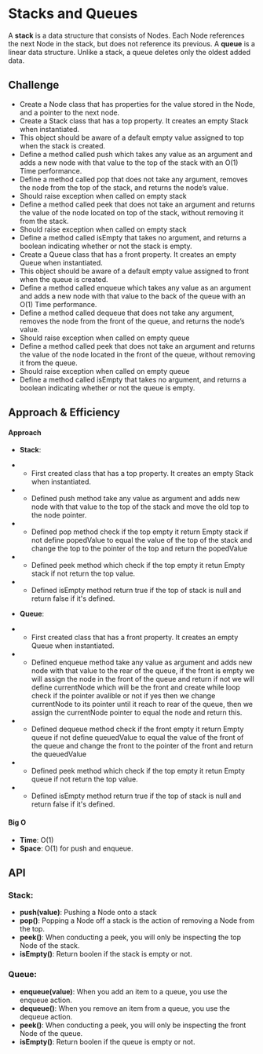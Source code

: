 # Stacks and Queues
A **stack** is a data structure that consists of Nodes. Each Node references the next Node in the stack, but does not reference its previous.
A **queue** is a linear data structure. Unlike a stack, a queue deletes only the oldest added data.

## Challenge
* Create a Node class that has properties for the value stored in the Node, and a pointer to the next node.
* Create a Stack class that has a top property. It creates an empty Stack when instantiated.
* This object should be aware of a default empty value assigned to top when the stack is created.
* Define a method called push which takes any value as an argument and adds a new node with that value to the top of the stack with an O(1) Time performance.
* Define a method called pop that does not take any argument, removes the node from the top of the stack, and returns the node’s value.
* Should raise exception when called on empty stack
* Define a method called peek that does not take an argument and returns the value of the node located on top of the stack, without removing it from the stack.
* Should raise exception when called on empty stack
* Define a method called isEmpty that takes no argument, and returns a boolean indicating whether or not the stack is empty.
* Create a Queue class that has a front property. It creates an empty Queue when instantiated.
* This object should be aware of a default empty value assigned to front when the queue is created.
* Define a method called enqueue which takes any value as an argument and adds a new node with that value to the back of the queue with an O(1) Time performance.
* Define a method called dequeue that does not take any argument, removes the node from the front of the queue, and returns the node’s value.
* Should raise exception when called on empty queue
* Define a method called peek that does not take an argument and returns the value of the node located in the front of the queue, without removing it from the queue.
* Should raise exception when called on empty queue
* Define a method called isEmpty that takes no argument, and returns a boolean indicating whether or not the queue is empty.


## Approach & Efficiency
#### Approach
* **Stack**: 
* * First created class that has a top property. It creates an empty Stack when instantiated.
* * Defined push method take any value as argument and adds new node with that value to the top of the stack and move the old top to the node pointer.
* * Defined pop method check if the top empty it return Empty stack if not define popedValue to equal the value of the top of the stack and change the top to the pointer of the top and return the popedValue
* * Defined peek method which check if the top empty it retun Empty stack if not return the top value.
* * Defined isEmpty method return true if the top of stack is null and return false if it's defined.

* **Queue**: 
* * First created class that has a front property. It creates an empty Queue when instantiated.
* * Defined enqueue method take any value as argument and adds new node with that value to the rear of the queue, if the front is empty we will assign the node in the front of the queue and return if not we will define currentNode which will be the front and create while loop check if the pointer avalible or not if yes then we change currentNode to its pointer until it reach to rear of the queue, then we assign the currentNode pointer to equal the node and return this.
* * Defined dequeue method check if the front empty it return Empty queue if not define queuedValue to equal the value of the front of the queue and change the front to the pointer of the front and return the queuedValue
* * Defined peek method which check if the top empty it retun Empty queue if not return the top value.
* * Defined isEmpty method return true if the top of stack is null and return false if it's defined.

#### Big O
* **Time**: O(1)
* **Space**: O(1) for push and enqueue.

## API
### **Stack**:
* **push(value)**: Pushing a Node onto a stack
* **pop()**: Popping a Node off a stack is the action of removing a Node from the top.
* **peek()**: When conducting a peek, you will only be inspecting the top Node of the stack.
* **isEmpty()**: Return boolen if the stack is empty or not. 

### **Queue**:
* **enqueue(value)**: When you add an item to a queue, you use the enqueue action.
* **dequeue()**: When you remove an item from a queue, you use the dequeue action.
* **peek()**: When conducting a peek, you will only be inspecting the front Node of the queue.
* **isEmpty()**: Return boolen if the queue is empty or not. 